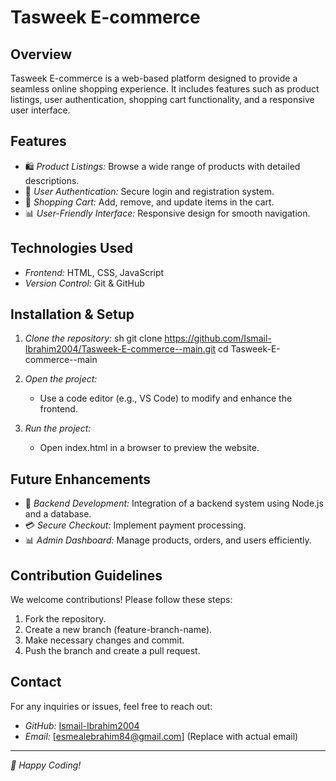 # Tasweek E-commerce

## Overview
Tasweek E-commerce is a web-based platform designed to provide a seamless online shopping experience. It includes features such as product listings, user authentication, shopping cart functionality, and a responsive user interface.

## Features
- 🛍 *Product Listings:* Browse a wide range of products with detailed descriptions.
- 🔐 *User Authentication:* Secure login and registration system.
- 🛒 *Shopping Cart:* Add, remove, and update items in the cart.
- 📊 *User-Friendly Interface:* Responsive design for smooth navigation.

## Technologies Used
- *Frontend:* HTML, CSS, JavaScript
- *Version Control:* Git & GitHub

## Installation & Setup
1. *Clone the repository:*
   sh
   git clone https://github.com/Ismail-Ibrahim2004/Tasweek-E-commerce--main.git
   cd Tasweek-E-commerce--main
   
2. *Open the project:*
   - Use a code editor (e.g., VS Code) to modify and enhance the frontend.
3. *Run the project:*
   - Open index.html in a browser to preview the website.

## Future Enhancements
- 🔧 *Backend Development:* Integration of a backend system using Node.js and a database.
- 💳 *Secure Checkout:* Implement payment processing.
- 📊 *Admin Dashboard:* Manage products, orders, and users efficiently.

## Contribution Guidelines
We welcome contributions! Please follow these steps:
1. Fork the repository.
2. Create a new branch (feature-branch-name).
3. Make necessary changes and commit.
4. Push the branch and create a pull request.

## Contact
For any inquiries or issues, feel free to reach out:
- *GitHub:* [Ismail-Ibrahim2004](https://github.com/Ismail-Ibrahim2004)
- *Email:* [esmealebrahim84@gmail.com] (Replace with actual email)

---
*🚀 Happy Coding!*
